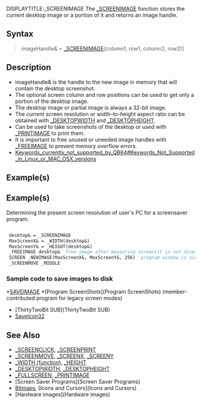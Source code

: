 DISPLAYTITLE:_SCREENIMAGE
The [_SCREENIMAGE](_SCREENIMAGE) function stores the current desktop image or a portion of it and returns an image handle.


## Syntax

>  imageHandle& = [_SCREENIMAGE](_SCREENIMAGE)(column1, row1, column2, row2)]


## Description

* imageHandle& is the handle to the new image in memory that will contain the desktop screenshot.
* The optional screen column and row positions can be used to get only a portion of the desktop image.
* The desktop image or partial image is always a 32-bit image. 
* The current screen resolution or width-to-height aspect ratio can be obtained with [_DESKTOPWIDTH](_DESKTOPWIDTH) and [_DESKTOPHEIGHT](_DESKTOPHEIGHT).
* Can be used to take screenshots of the desktop or used with [_PRINTIMAGE](_PRINTIMAGE) to print them.
* It is important to free unused or uneeded image handles with [_FREEIMAGE](_FREEIMAGE) to prevent memory overflow errors.
* [Keywords_currently_not_supported_by_QB64#Keywords_Not_Supported_in_Linux_or_MAC_OSX_versions](Keywords_currently_not_supported_by_QB64#Keywords_Not_Supported_in_Linux_or_MAC_OSX_versions)


## Example(s)

## Example(s)
 Determining the present screen resolution of user's PC for a screensaver program.

```vb

 desktop& = _SCREENIMAGE
 MaxScreenX& = _WIDTH(desktop&)
 MaxScreenY& = _HEIGHT(desktop&)
 _FREEIMAGE desktop& 'free image after measuring screen(it is not displayed)
 SCREEN _NEWIMAGE(MaxScreenX&, MaxScreenY&, 256) 'program window is sized to fit
 _SCREENMOVE _MIDDLE

```


### Sample code to save images to disk

*[SAVEIMAGE](SAVEIMAGE)
*[Program ScreenShots](Program ScreenShots) (member-contributed program for legacy screen modes)
* [ThirtyTwoBit SUB](ThirtyTwoBit SUB)
* [SaveIcon32](SaveIcon32)



## See Also

* [_SCREENCLICK](_SCREENCLICK), [_SCREENPRINT](_SCREENPRINT)
* [_SCREENMOVE](_SCREENMOVE), [_SCREENX](_SCREENX), [_SCREENY](_SCREENY)
* [_WIDTH (function)](_WIDTH (function)), [_HEIGHT](_HEIGHT)
* [_DESKTOPWIDTH](_DESKTOPWIDTH), [_DESKTOPHEIGHT](_DESKTOPHEIGHT)
* [_FULLSCREEN](_FULLSCREEN), [_PRINTIMAGE](_PRINTIMAGE)
* [Screen Saver Programs](Screen Saver Programs)
* [Bitmaps](Bitmaps), [Icons and Cursors](Icons and Cursors)
* [Hardware images](Hardware images)




